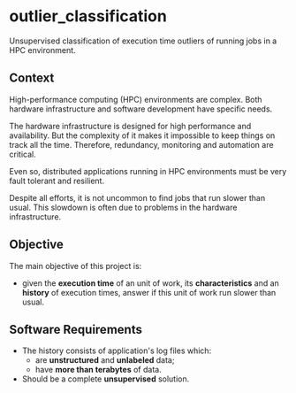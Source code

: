 # outlier_classification
Unsupervised classification of execution time outliers of running jobs in a HPC environment.

## Context
High-performance computing (HPC) environments are complex. Both hardware infrastructure and software development have specific needs.

The hardware infrastructure is designed for high performance and availability. But the complexity of it makes it impossible to keep things on track all the time. Therefore, redundancy, monitoring and automation are critical.

Even so, distributed applications running in HPC environments must be very fault tolerant and resilient.

Despite all efforts, it is not uncommon to find jobs that run slower than usual. This slowdown is often due to problems in the hardware infrastructure.

## Objective
The main objective of this project is:
 - given the **execution time** of an unit of work, its **characteristics** and an **history** of execution times, answer if this unit of work run slower than usual.

## Software Requirements
 - The history consists of application's log files which:
     - are **unstructured** and **unlabeled** data;
     - have **more than terabytes** of data.
 - Should be a complete **unsupervised** solution.



